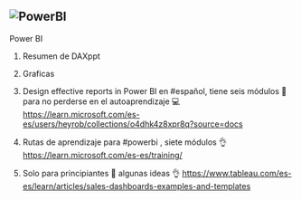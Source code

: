 ## ![PowerBI](https://user-images.githubusercontent.com/82233779/204108116-2a27c514-e70b-4993-b58c-a22a2d4d40a1.PNG)
 Power BI

1. Resumen de DAXppt
2. Graficas
3. Design effective reports in Power BI en #español, tiene seis módulos 👣 para no perderse en el autoaprendizaje 💻
https://learn.microsoft.com/es-es/users/heyrob/collections/o4dhk4z8xpr8q?source=docs

4. Rutas de aprendizaje para #powerbi , siete módulos 👌 https://learn.microsoft.com/es-es/training/ 

5. Solo para principiantes 🐣 algunas ideas 👌 https://www.tableau.com/es-es/learn/articles/sales-dashboards-examples-and-templates
